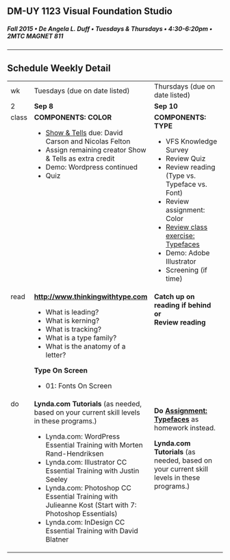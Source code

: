 ## DM-UY 1123 Visual Foundation Studio
##### Fall 2015 • De Angela L. Duff • Tuesdays & Thursdays • 4:30-6:20pm • 2MTC MAGNET 811 
---

## Schedule Weekly Detail

<table>
<tr>
<td>wk</td>
<td>Tuesdays (due on date listed)</td>
<td>Thursdays (due on date listed)</td>
</tr>
<!-- dates -->
<tr>
  <td valign="top">2</td>
  <td valign="top"><strong>Sep 8</strong></td>
  <td valign="top"><strong>Sep 10</strong></td>
</tr>
<!-- class -->
<tr>
  <td valign="top">class</td>
  <td valign="top" width="48%"><strong>COMPONENTS: COLOR</strong>
  <ul>
  <li><a href="dm1123vfs_show_and_tells.md">Show &amp; Tells</a> due: David Carson and Nicolas Felton</li>
  <li>Assign remaining creator Show &amp; Tells as extra credit
 
  <li>Demo: Wordpress continued</li>
  <li>Quiz</li>
  </ul>
  </td>
  <td valign="top" width="48%"><strong>COMPONENTS: TYPE</strong>
    <ul>
    <li>VFS Knowledge Survey</li>
    <li>Review Quiz</li>
    <li>Review reading (Type vs. Typeface vs. Font)</li>
    <li>Review assignment: Color</li>
    <li><a href="dm1123_typefaces.md" target="_blank">Review class exercise: Typefaces</a></li>
    <li>Demo: Adobe Illustrator</li>
    <li>Screening (if time)</li>
    </ul>
  </td>
</tr>

<!-- homework -->
<tr>
  <td valign="top">read</td>
  <td><strong><a href="http://www.thinkingwithtype.com" target="_blank">http://www.thinkingwithtype.com</a></strong>
    <ul> 
    <li>What is leading?
    <li>What is kerning?
    <li>What is tracking?
    <li>What is a type family?
    <li>What is the anatomy of a letter? 
    </ul>
  <strong>Type On Screen</strong>
    <ul>
    <li>01: Fonts On Screen
    </li>
  </td>
  
  <td valign="top"><strong>Catch up on reading if behind or<br>Review reading</strong></td>
</tr>

<!-- do -->
<tr>
  <td valign="top">do</td>
  <td valign="top"><strong>Lynda.com Tutorials</strong> (as needed, based on your current skill levels in these programs.)
  <ul>
  <li>Lynda.com: WordPress Essential Training with Morten Rand-Hendriksen</li>
  <li>Lynda.com: Illustrator CC Essential Training with Justin Seeley</li>
  <li>Lynda.com: Photoshop CC Essential Training with Julieanne Kost (Start with 7: Photoshop Essentials)</li>
  <li>Lynda.com: InDesign CC Essential Training with David Blatner</li>
  </ul></td>
  <td valign="top"><p><strong>Do <a href="dm1123_class_exercise_typefaces.md">Assignment: Typefaces</a></strong> as homework instead.</p>
  <strong>Lynda.com Tutorials</strong> (as needed, based on your current skill levels in these programs.)</td>

</tr>
</table>









